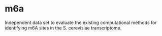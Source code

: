 # m6a
Independent data set to evaluate the existing computational methods for identifying m6A sites in the S. cerevisiae transcriptome.
